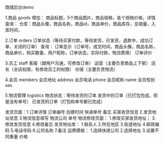 商城后台demo

1.商品 goods
增加：
商品标题，5个商品图片，商品规格，各个规格价格，详情
查询：
仓库：商品头像，商品名称，商品id，商品单价，商品库存，总销量，入库时间，



2.订单 orders
订单状态（等待买家付款，等待发货，已发货，退款中，成功订单，关闭的订单）
查询：
订单显示（订单号，成交时间，商品头像，商品名称，商品单价，购买数量，用户昵称，订单状态，实际付款，物流费用）
订单评价


3.员工 staff
客服（跟用户沟通，可修改订单）
运营（主要负责商品上下架）
店长（全店权限，有修改员工的权限）
仓储（主要负责物流）


4.会员  members
会员地址  address
会员电话  phone
会员昵称  name
会员性别   sex


5.物流管理 logistics
物流状态：等待发货的订单
         发货中的订单（已打包完成，但是没有单号）
         已发货的订单（打包和单号都已完成）



发货页面：1.订单详情
                订单编号
                创建时间
                快递单号
                备忘
                买家收货信息
        2.发货地址信息
        3.物流信息填写
            物流公司 单号
物流修改页面：
        1.修改买家收货地址；
        3.修改发货信息
        4.修改备忘
发货地址库：
        1.联系人
        2.所在地区
        3.街道地址
        4.邮政编码
        5.电话号码
        6.公司名称
        7.备注
运费模板：
    1.选择快递公司
    2.选择地址
    3.设置不同重量 价格



